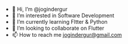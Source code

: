 - 👋 Hi, I’m @jogindergur
- 👀 I’m interested in Software Development
- 🌱 I’m currently learning Fltter & Python
- 💞️ I’m looking to collaborate on Flutter
- 📫 How to reach me jogindergur@gmail.com

<!---
jogindergur/jogindergur is a ✨ special ✨ repository because its `README.md` (this file) appears on your GitHub profile.
You can click the Preview link to take a look at your changes.
--->
